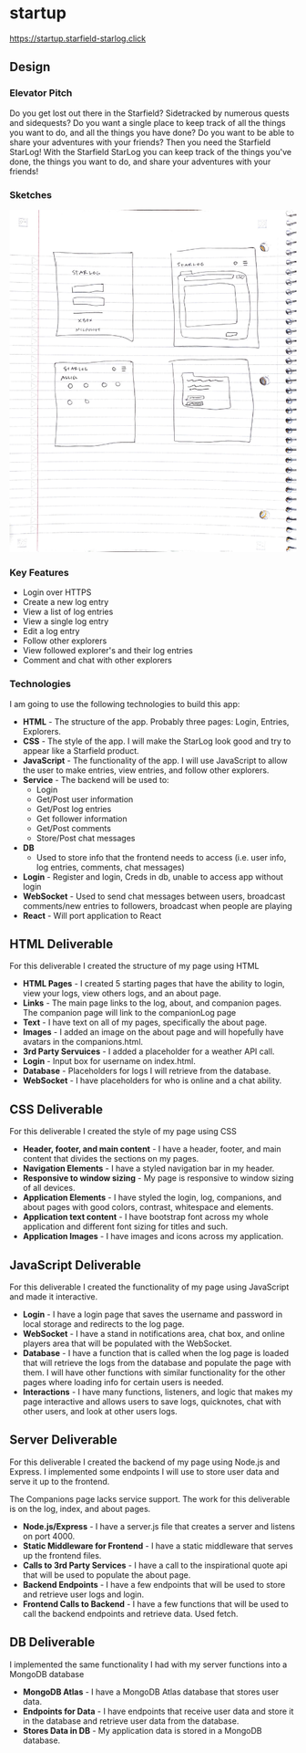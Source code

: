 # startup

https://startup.starfield-starlog.click

## Design

### Elevator Pitch

Do you get lost out there in the Starfield? Sidetracked by numerous quests and sidequests? Do you want a single place to keep track of all the things you want to do, and all the things you have done? Do you want to be able to share your adventures with your friends? Then you need the Starfield StarLog! With the Starfield StarLog you can keep track of the things you've done, the things you want to do, and share your adventures with your friends!

### Sketches

![sketches](https://github.com/cwebbles/startup/blob/dev/static/starlog.jpg)

### Key Features

-   Login over HTTPS
-   Create a new log entry
-   View a list of log entries
-   View a single log entry
-   Edit a log entry
-   Follow other explorers
-   View followed explorer's and their log entries
-   Comment and chat with other explorers

### Technologies

I am going to use the following technologies to build this app:

- **HTML** - The structure of the app. Probably three pages: Login, Entries, Explorers.
- **CSS** - The style of the app. I will make the StarLog look good and try to appear like a Starfield product.
- **JavaScript** - The functionality of the app. I will use JavaScript to allow the user to make entries, view entries, and follow other explorers.
- **Service** - The backend will be used to:
    - Login
    - Get/Post user information
    - Get/Post log entries
    - Get follower information
    - Get/Post comments
    - Store/Post chat messages
- **DB**
  - Used to store info that the frontend needs to access (i.e. user info, log entries, comments, chat messages)
- **Login** - Register and login, Creds in db, unable to access app without login
- **WebSocket** - Used to send chat messages between users, broadcast comments/new entries to followers, broadcast when people are playing
- **React** - Will port application to React

## HTML Deliverable
For this deliverable I created the structure of my page using HTML

- **HTML Pages** - I created 5 starting pages that have the ability to login, view your logs, view others logs, and an about page.
- **Links** - The main page links to the log, about, and companion pages. The companion page will link to the companionLog page
- **Text** - I have text on all of my pages, specifically the about page.
- **Images** - I added an image on the about page and will hopefully have avatars in the companions.html.
- **3rd Party Servuices** - I added a placeholder for a weather API call.
- **Login** - Input box for username on index.html. 
- **Database** - Placeholders for logs I will retrieve from the database.
- **WebSocket** - I have placeholders for who is online and a chat ability.

## CSS Deliverable
For this deliverable I created the style of my page using CSS

- **Header, footer, and main content** - I have a header, footer, and main content that divides the sections on my pages.
- **Navigation Elements** - I have a styled navigation bar in my header.
- **Responsive to window sizing** - My page is responsive to window sizing of all devices.
- **Application Elements** - I have styled the login, log, companions, and about pages with good colors, contrast, whitespace and elements.
- **Application text content** - I have bootstrap font across my whole application and different font sizing for titles and such.
- **Application Images** - I have images and icons across my application.

## JavaScript Deliverable
For this deliverable I created the functionality of my page using JavaScript and made it interactive.

- **Login** - I have a login page that saves the username and password in local storage and redirects to the log page.
- **WebSocket** - I have a stand in notifications area, chat box, and online players area that will be populated with the WebSocket.
- **Database** - I have a function that is called when the log page is loaded that will retrieve the logs from the database and populate the page with them. I will have other functions with similar functionality for the other pages where loading info for certain users is needed.
- **Interactions** - I have many functions, listeners, and logic that makes my page interactive and allows users to save logs, quicknotes, chat with other users, and look at other users logs.


## Server Deliverable
For this deliverable I created the backend of my page using Node.js and Express. I implemented some endpoints I will use to store user data and serve it up to the frontend.

The Companions page lacks service support. The work for this deliverable is on the log, index, and about pages.

- **Node.js/Express** - I have a server.js file that creates a server and listens on port 4000.
- **Static Middleware for Frontend** - I have a static middleware that serves up the frontend files.
- **Calls to 3rd Party Services** - I have a call to the inspirational quote api that will be used to populate the about page.
- **Backend Endpoints** - I have a few endpoints that will be used to store and retrieve user logs and login.
- **Frontend Calls to Backend** - I have a few functions that will be used to call the backend endpoints and retrieve data. Used fetch.


## DB Deliverable
I implemented the same functionality I had with my server functions into a MongoDB database

- **MongoDB Atlas** - I have a MongoDB Atlas database that stores user data.
- **Endpoints for Data** - I have endpoints that receive user data and store it in the database and retrieve user data from the database.
- **Stores Data in DB** - My application data is stored in a MongoDB database.
